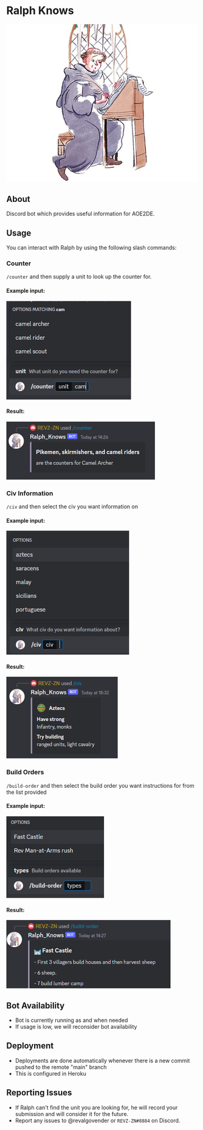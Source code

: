 # Ralph Knows

![Ralph image](/img/ralph.jpg)

## About
Discord bot which provides useful information for AOE2DE.

## Usage
You can interact with Ralph by using the following slash commands:

### Counter
`/counter` and then supply a unit to look up the counter for.

#### Example input:
![usage image](/img/auto-complete-usage.png)

#### Result:
![usage image](/img/counter-result.png)

### Civ Information
`/civ` and then select the civ you want information on

#### Example input:
![usage image](/img/civ-usage.png)

#### Result:
![usage image](/img/civ-result.png)

### Build Orders
`/build-order` and then select the build order you want instructions for from the list provided

#### Example input:
![usage image](/img/build-order-usage.png)

#### Result:
![usage image](/img/build-order-result.png)

## Bot Availability
- Bot is currently running as and when needed
- If usage is low, we will reconsider bot availability

## Deployment
- Deployments are done automatically whenever there is a new commit pushed to the remote "main" branch
- This is configured in Heroku

## Reporting Issues
- If Ralph can't find the unit you are looking for, he will record your submission and will consider it for the future.
- Report any issues to @revalgovender or `REVZ-ZN#8884` on Discord.
